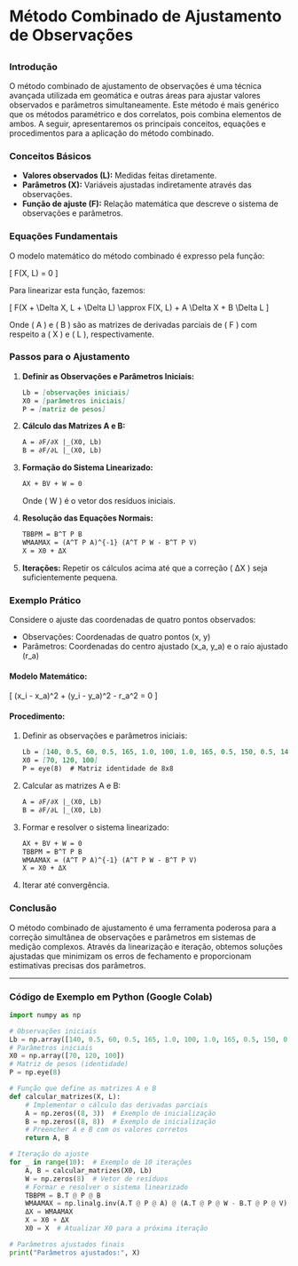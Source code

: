 # Método Combinado de Ajustamento de Observações

##

### Introdução

O método combinado de ajustamento de observações é uma técnica avançada utilizada em geomática e outras áreas para ajustar valores observados e parâmetros simultaneamente. Este método é mais genérico que os métodos paramétrico e dos correlatos, pois combina elementos de ambos. A seguir, apresentaremos os principais conceitos, equações e procedimentos para a aplicação do método combinado.

### Conceitos Básicos

* **Valores observados (L):** Medidas feitas diretamente.
* **Parâmetros (X):** Variáveis ajustadas indiretamente através das observações.
* **Função de ajuste (F):** Relação matemática que descreve o sistema de observações e parâmetros.

### Equações Fundamentais

O modelo matemático do método combinado é expresso pela função:

\[ F(X, L) = 0 ]

Para linearizar esta função, fazemos:

\[ F(X + \Delta X, L + \Delta L) \approx F(X, L) + A \Delta X + B \Delta L ]

Onde ( A ) e ( B ) são as matrizes de derivadas parciais de ( F ) com respeito a ( X ) e ( L ), respectivamente.

### Passos para o Ajustamento

1.  **Definir as Observações e Parâmetros Iniciais:**

    ```markdown
    Lb = [observações iniciais]
    X0 = [parâmetros iniciais]
    P = [matriz de pesos]
    ```
2.  **Cálculo das Matrizes A e B:**

    ```markdown
    A = ∂F/∂X |_(X0, Lb)
    B = ∂F/∂L |_(X0, Lb)
    ```
3.  **Formação do Sistema Linearizado:**

    ```markdown
    AX + BV + W = 0
    ```

    Onde ( W ) é o vetor dos resíduos iniciais.
4.  **Resolução das Equações Normais:**

    ```markdown
    TBBPM = B^T P B
    WMAAMAX = (A^T P A)^{-1} (A^T P W - B^T P V)
    X = X0 + ΔX
    ```
5. **Iterações:** Repetir os cálculos acima até que a correção ( ΔX ) seja suficientemente pequena.

### Exemplo Prático

Considere o ajuste das coordenadas de quatro pontos observados:

* Observações: Coordenadas de quatro pontos (x, y)
* Parâmetros: Coordenadas do centro ajustado (x\_a, y\_a) e o raio ajustado (r\_a)

#### Modelo Matemático:

\[ (x\_i - x\_a)^2 + (y\_i - y\_a)^2 - r\_a^2 = 0 ]

#### Procedimento:

1.  Definir as observações e parâmetros iniciais:

    ```markdown
    Lb = [140, 0.5, 60, 0.5, 165, 1.0, 100, 1.0, 165, 0.5, 150, 0.5, 140, 1.0, 180, 1.0]
    X0 = [70, 120, 100]
    P = eye(8)  # Matriz identidade de 8x8
    ```
2.  Calcular as matrizes A e B:

    ```markdown
    A = ∂F/∂X |_(X0, Lb)
    B = ∂F/∂L |_(X0, Lb)
    ```
3.  Formar e resolver o sistema linearizado:

    ```markdown
    AX + BV + W = 0
    TBBPM = B^T P B
    WMAAMAX = (A^T P A)^{-1} (A^T P W - B^T P V)
    X = X0 + ΔX
    ```
4. Iterar até convergência.

### Conclusão

O método combinado de ajustamento é uma ferramenta poderosa para a correção simultânea de observações e parâmetros em sistemas de medição complexos. Através da linearização e iteração, obtemos soluções ajustadas que minimizam os erros de fechamento e proporcionam estimativas precisas dos parâmetros.

***

### Código de Exemplo em Python (Google Colab)

```python
import numpy as np

# Observações iniciais
Lb = np.array([140, 0.5, 60, 0.5, 165, 1.0, 100, 1.0, 165, 0.5, 150, 0.5, 140, 1.0, 180, 1.0])
# Parâmetros iniciais
X0 = np.array([70, 120, 100])
# Matriz de pesos (identidade)
P = np.eye(8)

# Função que define as matrizes A e B
def calcular_matrizes(X, L):
    # Implementar o cálculo das derivadas parciais
    A = np.zeros((8, 3))  # Exemplo de inicialização
    B = np.zeros((8, 8))  # Exemplo de inicialização
    # Preencher A e B com os valores corretos
    return A, B

# Iteração do ajuste
for _ in range(10):  # Exemplo de 10 iterações
    A, B = calcular_matrizes(X0, Lb)
    W = np.zeros(8)  # Vetor de resíduos
    # Formar e resolver o sistema linearizado
    TBBPM = B.T @ P @ B
    WMAAMAX = np.linalg.inv(A.T @ P @ A) @ (A.T @ P @ W - B.T @ P @ V)
    ΔX = WMAAMAX
    X = X0 + ΔX
    X0 = X  # Atualizar X0 para a próxima iteração

# Parâmetros ajustados finais
print("Parâmetros ajustados:", X)
```
